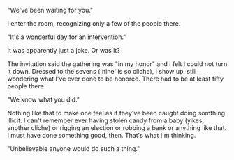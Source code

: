 "We've been waiting for you."

I enter the room, recognizing only a few of the people there.

"It's a wonderful day for an intervention."

It was apparently just a joke. Or was it?

The invitation said the gathering was "in my honor" and I felt I could not turn it down. Dressed to the sevens ('nine' is so cliche), I show up, still wondering what I've ever done to be honored. There had to be at least fifty people there.

"We know what you did."

Nothing like that to make one feel as if they've been caught doing somthing illicit. I can't remember ever having stolen candy from a baby (yikes, another cliche) or rigging an election or robbing a bank or anything like that. I must have done something good, then. That's what I'm thinking.

"Unbelievable anyone would do such a thing."